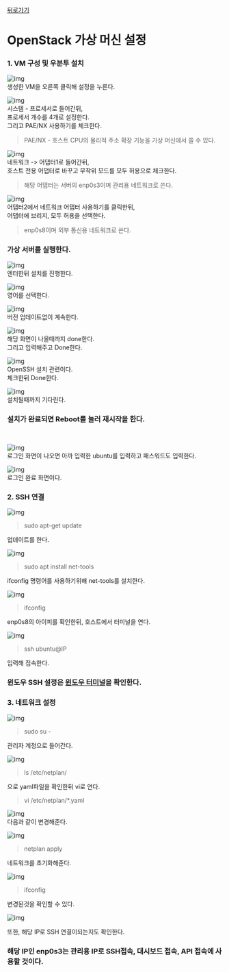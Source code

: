 [뒤로가기](../../README.md)<br>

# OpenStack 가상 머신 설정

### 1. VM 구성 및 우분투 설치

![img](../Img/openstack3.png)<br>
생성한 VM을 오른쪽 클릭해 설정을 누른다.

![img](../Img/openstack4.png)<br>
시스템 - 프로세서로 들어간뒤,<br>
프로세서 개수를 4개로 설정한다.<br>
그리고 PAE/NX 사용하기를 체크한다.<br>

> PAE/NX - 호스트 CPU의 물리적 주소 확장 기능을 가상 머신에서 쓸 수 있다.<br>

![img](../Img/openstack5.png)<br>
네트워크 -> 어댑터1로 들어간뒤,<br>
호스트 전용 어댑터로 바꾸고 무작위 모드를 모두 허용으로 체크한다.<br>

> 해당 어댑터는 서버의 enp0s3이며 관리용 네트워크로 쓴다.<br>

![img](../Img/openstack6.png)<br>
어댑터2에서 네트워크 어댑터 사용하기를 클릭한뒤,<br>
어댑터에 브리지, 모두 허용을 선택한다.<br>

> enp0s8이며 외부 통신용 네트워크로 쓴다.

### 가상 서버를 실행한다.

![img](../Img/openstack7.png)<br>
엔터한뒤 설치를 진행한다.<br>

![img](../Img/openstack8.png)<br>
영어를 선택한다.<br>

![img](../Img/openstack9.png)<br>
버전 업데이트없이 계속한다.<br>

![img](../Img/openstack11.png)<br>
해당 화면이 나올때까지 done한다.<br>
그리고 입력해주고 Done한다.<br>

![img](../Img/openstack12.png)<br>
OpenSSH 설치 관련이다.<br>
체크한뒤 Done한다.<br>

![img](../Img/openstack13.png)<br>
설치될때까지 기다린다.<br>

### 설치가 완료되면 Reboot를 눌러 재시작을 한다.

<br>

![img](../Img/openstack14.png)<br>
로그인 화면이 나오면 아까 입력한 ubuntu를 입력하고
패스워드도 입력한다.<br>

![img](../Img/openstack15.png)<br>
로그인 완료 화면이다.<br>

### 2. SSH 연결

![img](../Img/openstack17.png)<br>

> sudo apt-get update

업데이트를 한다.<br>

![img](../Img/openstack16.png)<br>

> sudo apt install net-tools

ifconfig 명령어를 사용하기위해 net-tools를 설치한다.<br>

![img](../Img/openstack18.png)<br>

> ifconfig

enp0s8의 아이피를 확인한뒤, 호스트에서 터미널을 연다.
<br>

![img](../Img/openstack19.png)<br>

> ssh ubuntu@IP

입력해 접속한다.<br>

### 윈도우 SSH 설정은 [윈도우 터미널](../Document/%ED%84%B0%EB%AF%B8%EB%84%90.md)을 확인한다.

### 3. 네트워크 설정

![img](../Img/openstack20.png)<br>

> sudo su -

관리자 계정으로 들어간다.<br>

![img](../Img/openstack21.png)<br>

> ls /etc/netplan/

으로 yaml파일을 확인한뒤 vi로 연다.<br>

> vi /etc/netplan/\*.yaml

![img](../Img/openstack23.png)<br>
다음과 같이 변경해준다.

![img](../Img/openstack24.png)<br>

> netplan apply

네트워크를 초기화해준다.

![img](../Img/openstack25.png)<br>

> ifconfig

변경된것을 확인할 수 있다.<br>

![img](../Img/openstack26.png)<br>

또한, 해당 IP로 SSH 연결이되는지도 확인한다.

### 해당 IP인 enp0s3는 관리용 IP로 SSH접속, 대시보드 접속, API 접속에 사용할 것이다.
